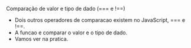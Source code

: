 
Comparação de valor e tipo de dado (=== e !==)

- Dois outros operadores de comparacao existem no JavaScript, === e !==.
- A funcao e comparar o valor e o tipo de dado.
- Vamos ver na pratica.
